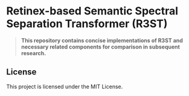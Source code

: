 # Retinex-based Semantic Spectral Separation Transformer (R3ST)
> **This repository contains concise implementations of R3ST and necessary related components for comparison in subsequent research.**<br>

## License
This project is licensed under the MIT License.
